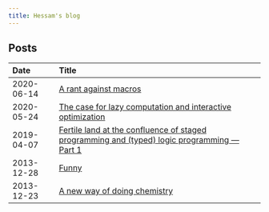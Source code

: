 ```yaml
---
title: Hessam's blog
---
```


## Posts
| Date       | Title                                                                                          |
|:-----------|:-----------------------------------------------------------------------------------------------|
| 2020-06-14 | [A rant against macros]
| 2020-05-24 | [The case for lazy computation and interactive optimization]
| 2019-04-07 | [Fertile land at the confluence of staged programming and (typed) logic programming — Part 1]
| 2013-12-28 | [Funny]
| 2013-12-23 | [A new way of doing chemistry]

[A rant against macros]: /blog/posts/2020-06-14-rant-against-macros.md
[The case for lazy computation and interactive optimization]: /blog/posts/2020-05-24-lazy-interactive-optimization.md
[Fertile land at the confluence of staged programming and (typed) logic programming — Part 1]: /blog/posts/2019-04-07-fertile-land-at-the-confluence-of-staged-programming-and-typed-logic-programming.md
[Funny]: /blog/posts/2013-12-28-funny.md
[A new way of doing chemistry]: /blog/posts/2013-12-23-a-new-way-of-doing-chemistry.md
